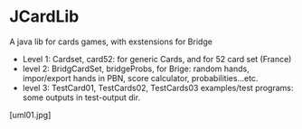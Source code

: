 # JCardLib
A java lib for cards games, with exstensions for Bridge

-  Level 1: Cardset, card52: for generic Cards, and for 52 card set (France)
-  level 2: BridgCardSet, bridgeProbs, for Brige: random hands, impor/export hands in PBN, score calculator, probabilities...etc.
-  level 3: TestCard01, TestCards02, TestCards03 examples/test programs: some outputs in test-output dir.

[uml01.jpg]
